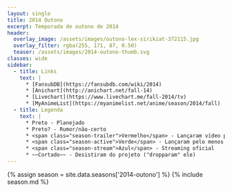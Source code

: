 ```yaml
---
layout: single
title: 2014 Outono
excerpt: Temporada de outono de 2014
header:
  overlay_image: /assets/images/outono-lex-sirikiat-372115.jpg
  overlay_filter: rgba(255, 171, 87, 0.50)
  teaser: /assets/images/2014-outono-thumb.svg
classes: wide
sidebar:
  - title: Links
    text: |
      * [FansubDB](https://fansubdb.com/wiki/2014)
      * [Anichart](http://anichart.net/fall-14)
      * [Livechart](https://www.livechart.me/fall-2014/tv)
      * [MyAnimeList](https://myanimelist.net/anime/season/2014/fall)
  - title: Legenda
    text: |
      * Preto - Planejado
      * Preto? - Rumor/não-certo
      * <span class="season-trailer">Vermelho</span> - Lançaram vídeo promocional ou trailer
      * <span class="season-active">Verde</span> - Lançaram pelo menos um episódio
      * <span class="season-stream">Azul</span> - Streaming oficial
      * ~~Cortado~~ - Desistiram do projeto ("dropparam" ele)
---
```


<!-- Para editar a tabela abra o arquivo /data/seasons/2014-outono.yml -->
{% assign season = site.data.seasons['2014-outono'] %}
{% include season.md %}
